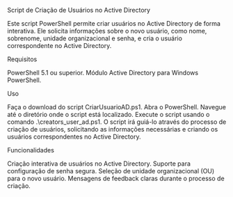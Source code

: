 Script de Criação de Usuários no Active Directory

Este script PowerShell permite criar usuários no Active Directory de forma interativa. Ele solicita informações sobre o novo usuário, como nome, sobrenome, unidade organizacional e senha, e cria o usuário correspondente no Active Directory.

Requisitos

PowerShell 5.1 ou superior.
Módulo Active Directory para Windows PowerShell.

Uso

Faça o download do script CriarUsuarioAD.ps1.
Abra o PowerShell.
Navegue até o diretório onde o script está localizado.
Execute o script usando o comando .\creators_user_ad.ps1.
O script irá guiá-lo através do processo de criação de usuários, solicitando as informações necessárias e criando os usuários correspondentes no Active Directory.

Funcionalidades

Criação interativa de usuários no Active Directory.
Suporte para configuração de senha segura.
Seleção de unidade organizacional (OU) para o novo usuário.
Mensagens de feedback claras durante o processo de criação.
